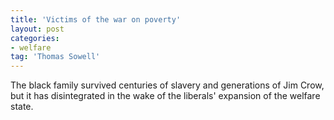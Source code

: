 ```yaml
---
title: 'Victims of the war on poverty'
layout: post
categories:
- welfare
tag: 'Thomas Sowell'
---
```


The black family survived centuries of slavery and generations of Jim Crow, but it has disintegrated in the wake of the liberals' expansion of the welfare state.